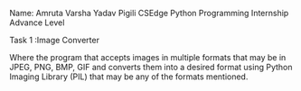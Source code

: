 Name: Amruta Varsha Yadav Pigili
CSEdge Python Programming Internship
Advance Level

Task 1 :Image Converter

Where the program that accepts images in multiple formats that may be in JPEG, PNG, BMP, GIF and converts them into a desired format using Python Imaging Library (PIL) that may be any of the formats mentioned.
